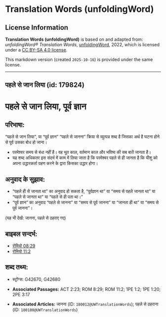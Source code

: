 # Translation Words (unfoldingWord)

## License Information

**Translation Words (unfoldingWord)** is based on and adapted from: _unfoldingWord® Translation Words_, [unfoldingWord](https://unfoldingword.org/utw), 2022, which is licensed under a [CC BY-SA 4.0 license](https://creativecommons.org/licenses/by-sa/4.0/legalcode.en).

This markdown version (created `2025-10-16`) is provided under the same license.



--------------------------------

## पहले से जान लिया (id: 179824)

पहले से जान लिया, पूर्व ज्ञान
=============================

परिभाषा:
--------

“पहले से जान लिया”, या “पूर्व ज्ञान” “पहले से जानना” क्रिया से व्युत्पन्न शब्द है जिसका अर्थ है घटना होने से पूर्व उसका बोध हो जाना।

* परमेश्वर समय से बंधा नहीं है। वह भूत काल, वर्तमान काल और भविष्य की सब बातें जानता है।
* यह शब्द अधिकतर इस संदर्भ में काम में लिया जाता है कि परमेश्वर पहले से ही जानता है कि यीशु को अपना उद्धारकर्ता ग्रहण करने के द्वारा किसका उद्धार होगा।

अनुवाद के सुझाव:
----------------

* “पहले ही से जानता था” का अनुवाद हो सकता है, “पूर्वज्ञान था” या “समय से पहले जानता था” या “पहले से जानता था” या “पहले से ही पता था।”
* “पूर्व ज्ञान” का अनुवाद “पहले से जानना” या “समय से पूर्व जानना” या “जानता ही था” या “समय से पूर्व जानना”।

(यह भी देखें: जानना, पहले से ठहराए गए)

बाइबल सन्दर्भ:
--------------

* [रोमियो 08:29](https://ref.ly/Rom8:29)
* [रोमियो 11:2](https://ref.ly/Rom11:2)

शब्द तथ्य:
----------

* स्ट्रोंग्स: G42670, G42680

* **Associated Passages:** ACT 2:23; ROM 8:29; ROM 11:2; 1PE 1:2; 1PE 1:20; 2PE 3:17
* **Associated Articles:** जानना (ID: `180012@UWTranslationWords`); पहले से ठहराना (ID: `180180@UWTranslationWords`)

